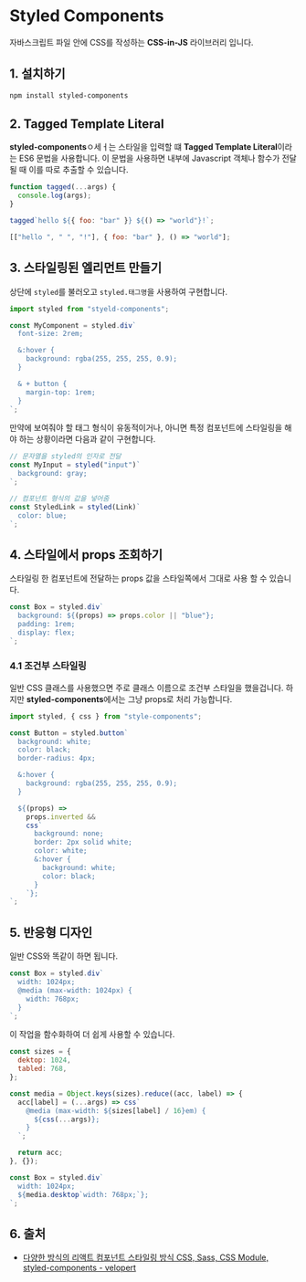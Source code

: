 # Styled Components

자바스크립트 파일 안에 CSS를 작성하는 **CSS-in-JS** 라이브러리 입니다.

## 1. 설치하기

```bash
npm install styled-components
```

## 2. Tagged Template Literal

**styled-components**ㅇ세ㅓ는 스타일을 입력할 떄 **Tagged Template Literal**이라는 ES6 문법을 사용합니다. 이 문법을 사용하면 내부에 Javascript 객체나 함수가 전달 될 때 이를 따로 추출할 수 있습니다.

```javascript
function tagged(...args) {
  console.log(args);
}

tagged`hello ${{ foo: "bar" }} ${() => "world"}!`;
```

```javascript
[["hello ", " ", "!"], { foo: "bar" }, () => "world"];
```

## 3. 스타일링된 엘리먼트 만들기

상단에 `styled`를 불러오고 `styled.태그명`을 사용하여 구현합니다.

```javascript
import styled from "styeld-components";

const MyComponent = styled.div`
  font-size: 2rem;

  &:hover {
    background: rgba(255, 255, 255, 0.9);
  }

  & + button {
    margin-top: 1rem;
  }
`;
```

만약에 보여줘야 할 태그 형식이 유동적이거나, 아니면 특정 컴포넌트에 스타일링을 해야 하는 상황이라면 다음과 같이 구현합니다.

```javascript
// 문자열을 styled의 인자로 전달
const MyInput = styled("input")`
  background: gray;
`;

// 컴포넌트 형식의 값을 넣어줌
const StyledLink = styled(Link)`
  color: blue;
`;
```

## 4. 스타일에서 props 조회하기

스타일링 한 컴포넌트에 전달하는 props 값을 스타일쪽에서 그대로 사용 할 수 있습니다.

```javascript
const Box = styled.div`
  background: ${(props) => props.color || "blue"};
  padding: 1rem;
  display: flex;
`;
```

### 4.1 조건부 스타일링

일반 CSS 클래스를 사용했으면 주로 클래스 이름으로 조건부 스타일을 했을겁니다. 하지만 **styled-components**에서는 그냥 props로 처리 가능합니다.

```javascript
import styled, { css } from "style-components";

const Button = styled.button`
  background: white;
  color: black;
  border-radius: 4px;

  &:hover {
    background: rgba(255, 255, 255, 0.9);
  }

  ${(props) =>
    props.inverted &&
    css`
      background: none;
      border: 2px solid white;
      color: white;
      &:hover {
        background: white;
        color: black;
      }
    `};
`;
```

## 5. 반응형 디자인

일반 CSS와 똑같이 하면 됩니다.

```javascript
const Box = styled.div`
  width: 1024px;
  @media (max-width: 1024px) {
    width: 768px;
  }
`;
```

이 작업을 함수화하여 더 쉽게 사용할 수 있습니다.

```javascript
const sizes = {
  dektop: 1024,
  tabled: 768,
};

const media = Object.keys(sizes).reduce((acc, label) => {
  acc[label] = (...args) => css`
    @media (max-width: ${sizes[label] / 16}em) {
      ${css(...args)};
    }
  `;

  return acc;
}, {});

const Box = styled.div`
  width: 1024px;
  ${media.desktop`width: 768px;`};
`;
```

## 6. 출처

- [다양한 방식의 리액트 컴포넌트 스타일링 방식 CSS, Sass, CSS Module, styled-components - velopert](https://velog.io/@velopert/react-component-styling)
